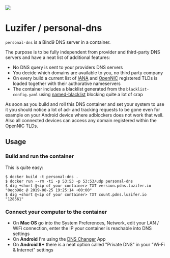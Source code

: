 ![](https://knut.in/project-status/personal-dns)

# Luzifer / personal-dns

`personal-dns` is a Bind9 DNS server in a container.

The purpose is to be fully independent from provider and third-party DNS servers and have a neat list of additional features:

- No DNS query is sent to your providers DNS servers
- You decide which domains are available to you, no third party company
- On every build a current list of [IANA](https://www.iana.org/domains/root/db) and [OpenNIC](https://wiki.opennic.org/opennic/dot) registered TLDs is loaded together with their authorative nameservers
- The container includes a blacklist generated from the `blacklist-config.yaml` using [named-blacklist](https://github.com/Luzifer/named-blacklist) blocking quite a lot of crap

As soon as you build and roll this DNS container and set your system to use it you should notice a lot of ad- and tracking requests to be gone even for example on your Android device where adblockers does not work that well. Also all connected devices can access any domain registered within the OpenNIC TLDs.

## Usage

### Build and run the container

This is quite easy:

```console
$ docker build -t personal-dns .
$ docker run --rm -ti -p 53:53 -p 53:53/udp personal-dns
$ dig +short @<ip of your container> TXT version.pdns.luzifer.io
"0ecb98c @ 2019-08-25 19:25:14 +00:00"
$ dig +short @<ip of your container> TXT count.pdns.luzifer.io
"128561"
```

### Connect your computer to the container

- On **Mac OS** go into the System Preferences, Network, edit your LAN / WiFi connection, enter the IP your container is reachable into DNS settings
- On **Android** I'm using the [DNS Changer](https://play.google.com/store/apps/details?id=com.frostnerd.dnschanger) App
- On **Android 8+** there is a neat option called "Private DNS" in your "Wi-Fi & Internet" settings
